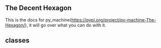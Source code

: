 ## The Decent Hexagon

This is the docs for py_machine(https://pypi.org/project/py-machine-The-Hexagon/), it will go over what you can do with it.

## classes
